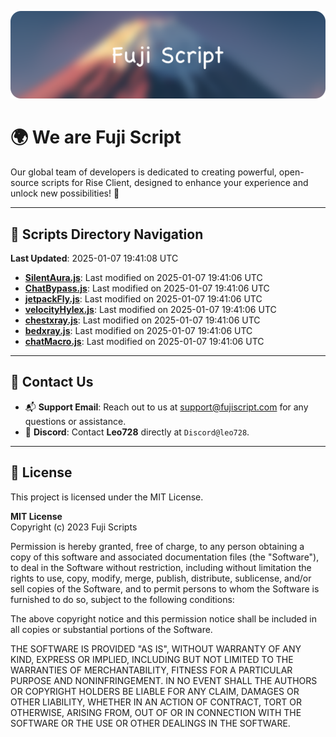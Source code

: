 ![Banner](.github/b.webp)

# 🌍 **We are Fuji Script**

Our global team of developers is dedicated to creating powerful, open-source scripts for Rise Client, designed to enhance your experience and unlock new possibilities! 🌟

---
<!-- SCRIPTS_NAVIGATION_START -->
## 📂 **Scripts Directory Navigation**

**Last Updated**: 2025-01-07 19:41:08 UTC

- **[SilentAura.js](scripts/SilentAura.js)**: Last modified on 2025-01-07 19:41:06 UTC
- **[ChatBypass.js](scripts/ChatBypass.js)**: Last modified on 2025-01-07 19:41:06 UTC
- **[jetpackFly.js](scripts/jetpackFly.js)**: Last modified on 2025-01-07 19:41:06 UTC
- **[velocityHylex.js](scripts/velocityHylex.js)**: Last modified on 2025-01-07 19:41:06 UTC
- **[chestxray.js](scripts/chestxray.js)**: Last modified on 2025-01-07 19:41:06 UTC
- **[bedxray.js](scripts/bedxray.js)**: Last modified on 2025-01-07 19:41:06 UTC
- **[chatMacro.js](scripts/chatMacro.js)**: Last modified on 2025-01-07 19:41:06 UTC

<!-- SCRIPTS_NAVIGATION_END -->

---

## 💬 **Contact Us**  
- 📬 **Support Email**: Reach out to us at [support@fujiscript.com](mailto:support@fujiscript.com) for any questions or assistance.  
- 💬 **Discord**: Contact **Leo728** directly at `Discord@leo728`.

---

## 📜 **License**

This project is licensed under the MIT License.  

**MIT License**  
Copyright (c) 2023 Fuji Scripts  

Permission is hereby granted, free of charge, to any person obtaining a copy of this software and associated documentation files (the "Software"), to deal in the Software without restriction, including without limitation the rights to use, copy, modify, merge, publish, distribute, sublicense, and/or sell copies of the Software, and to permit persons to whom the Software is furnished to do so, subject to the following conditions:  

The above copyright notice and this permission notice shall be included in all copies or substantial portions of the Software.  

THE SOFTWARE IS PROVIDED "AS IS", WITHOUT WARRANTY OF ANY KIND, EXPRESS OR IMPLIED, INCLUDING BUT NOT LIMITED TO THE WARRANTIES OF MERCHANTABILITY, FITNESS FOR A PARTICULAR PURPOSE AND NONINFRINGEMENT. IN NO EVENT SHALL THE AUTHORS OR COPYRIGHT HOLDERS BE LIABLE FOR ANY CLAIM, DAMAGES OR OTHER LIABILITY, WHETHER IN AN ACTION OF CONTRACT, TORT OR OTHERWISE, ARISING FROM, OUT OF OR IN CONNECTION WITH THE SOFTWARE OR THE USE OR OTHER DEALINGS IN THE SOFTWARE.  

